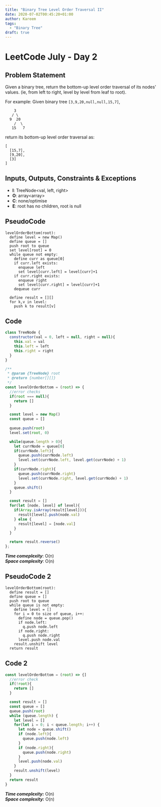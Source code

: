 ```yaml
---
title: "Binary Tree Level Order Traversal II"
date: 2020-07-02T00:45:20+01:00
author: Kareem
tags:
  - "Binary Tree"
draft: true
---
```


<!-- LeetCode month and day here -->
# LeetCode July - Day 2

## Problem Statement

Given a binary tree, return the bottom-up level order traversal of its nodes' values. (ie, from left to right, level by level from leaf to root).

For example:
Given binary tree `[3,9,20,null,null,15,7]`,

```
    3
   / \
  9  20
    /  \
   15   7
```
return its bottom-up level order traversal as:
```
[
  [15,7],
  [9,20],
  [3]
]
```

## Inputs, Outputs, Constraints & Exceptions
- **I**: TreeNode<val, left, right>
- **O**: array<array<numbers>>
- **C**: none/optimise
- **E**: root has no children, root is null

## PseudoCode
```
levelOrderBottom(root):
  define level = new Map()
  define queue = []
  push root to queue
  set level[root] = 0
  while queue not empty:
    define curr as queue[0]
    if curr.left exists:
      enqueue left
      set level[curr.left] = level[curr]+1
    if curr.right exists:
      enqueue right
      set level[curr.right] = level[curr]+1
    dequeue curr
  
  define result = [][]
  for k,v in level:
    push k to result[v] 
```
## Code
```js
class TreeNode {
  constructor(val = 0, left = null, right = null){
    this.val = val
    this.left = left
    this.right = right
  }
}

/**
 * @param {TreeNode} root
 * @return {number[][]}
 */
const levelOrderBottom = (root) => {
  //error checks
  if(root === null){
    return []
  }

  const level = new Map()
  const queue = []
  
  queue.push(root)
  level.set(root, 0)

  while(queue.length > 0){
    let currNode = queue[0]
    if(currNode.left){
      queue.push(currNode.left)
      level.set(currNode.left, level.get(currNode) + 1)
    }
    if(currNode.right){
      queue.push(currNode.right)
      level.set(currNode.right, level.get(currNode) + 1)
    }
    queue.shift()
  }

  const result = []
  for(let [node, level] of level){
    if(Array.isArray(result[level])){
      result[level].push(node.val)
    } else {
      result[level] = [node.val]
    }
  }

  return result.reverse()
};
```

**_Time comeplexity_**: O(n) \
**_Space complexity_**: O(n)

## PseudoCode 2
```
levelOrderBottom(root):
  define result = []
  define queue = []
  push root to queue
  while queue is not empty:
    define level = []
    for i = 0 to size of queue, i++:
      define node = queue.pop()
      if node.left:
        q.push node.left
      if node.right:
        q.push node.right
      level.push node.val
    result.unshift level
  return result
```
## Code 2
```js
const levelOrderBottom = (root) => {]
  //error check
  if(!root){
    return []
  }

  const result = []
  const queue = []
  queue.push(root)
  while (queue.length) {
    let level = []
    for(let i = 0; i < queue.length; i++) {
      let node = queue.shift()
      if (node.left){
        queue.push(node.left)
      }
      if (node.right){
        queue.push(node.right)
      }
      level.push(node.val)
    }
    result.unshift(level)
  }
  return result
}
```

**_Time comeplexity:_** O(n) \
**_Space complexity:_** O(n)

